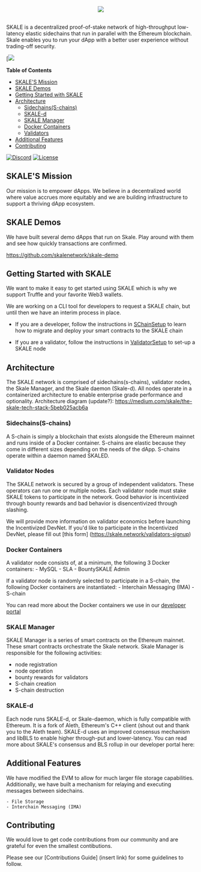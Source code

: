 <div align="center">
  <img src="https://uploads-ssl.webflow.com/5be05ae542686c4ebf192462/5be2f8beb08f6d0fbd2ea797_Skale_Logo_Blue-p-500.png"><br><br>
</div>

SKALE is a decentralized proof-of-stake network of high-throughput low-latency elastic sidechains that run in parallel with the Ethereum blockchain. Skale enables you to run your dApp with a better user experience without trading-off security. 

[![](https://www.youtube.com/watch?v=Twe_hPFGlbY)


<!-- START doctoc generated TOC please keep comment here to allow auto update -->
<!-- DON'T EDIT THIS SECTION, INSTEAD RE-RUN doctoc TO UPDATE -->
**Table of Contents**  

- [SKALE'S Mission](mission)
- [SKALE Demos](#skale-demos)
- [Getting Started with SKALE](#getting-started-with-skale)
- [Architecture](#architecture)
  - [Sidechains(S-chains)](#sidechainss-chains)
  - [SKALE-d](#skale-d)
  - [SKALE Manager](#skale-manager)
  - [Docker Containers](#docker-containers)
  - [Validators](#validators)
- [Additional Features](#additional-features)
- [Contributing](#contributing)

<!-- END doctoc generated TOC please keep comment here to allow auto update -->

[![Discord](https://img.shields.io/badge/chat-discord.chat-yellow.svg?style=flat)](https://discord.gg/mtAy3cv)
[![License](https://img.shields.io/badge/License-Apache%202.0-blue.svg)](https://opensource.org/licenses/Apache-2.0)


## SKALE'S Mission 
Our mission is to empower dApps. We believe in a decentralized world where value accrues more equitably and we are building infrastructure to support a thriving dApp ecosystem. 

## SKALE Demos 

We have built several demo dApps that run on Skale. Play around with them and see how quickly transactions are confirmed. 

https://github.com/skalenetwork/skale-demo

## Getting Started with SKALE

We want to make it easy to get started using SKALE which is why we support Truffle and your favorite Web3 wallets.

We are working on a CLI tool for developers to request a SKALE chain, but until then we have an interim process in place.

- If you are a developer, follow the instructions in [SChainSetup](SChainSetup.md) to learn how to migrate and deploy your smart contracts to the SKALE chain 

- If you are a validator, follow the instructions in [ValidatorSetup](ValidatorSetup.md) to set-up a SKALE node 


## Architecture

The SKALE network is comprised of sidechains(s-chains), validator nodes, the Skale Manager, and the Skale daemon (Skale-d). All nodes operate in a containerized architecture to enable enterprise grade performance and optionality. 
Architecture diagram (update?): https://medium.com/skale/the-skale-tech-stack-5beb025acb6a

### Sidechains(S-chains)

A S-chain is simply a blockchain that exists alongside the Ethereum mainnet and runs inside of a Docker container. S-chains are elastic because they come in different sizes depending on the needs of the dApp. S-chains operate within a daemon named SKALED. 

### Validator Nodes

The SKALE network is secured by a group of independent validators. These operators can run one or multiple nodes. Each validator node must stake SKALE tokens to participate in the network. Good behavior is incentivized through bounty rewards and bad behavior is disencentivized through slashing.

We will provide more information on validator economics before launching the Incentivized DevNet. If you'd like to participate in the Incentivized DevNet, please fill out [this form] (https://skale.network/validators-signup)

### Docker Containers 
A validator node consists of, at a minimum, the following 3 Docker containers:
    - MySQL
    - SLA
    - BountySKALE Admin

If a validator node is randomly selected to participate in a S-chain, the following Docker containers are instantiated:
    - Interchain Messaging (IMA)
    - S-chain 

You can read more about the Docker containers we use in our [developer portal](https://skale.network/validators/skale-node#list-of-skale-containers)

### SKALE Manager

SKALE Manager is a series of smart contracts on the Ethereum mainnet. These smart contracts orchestrate the Skale network. Skale Manager is responsible for the following activities:
  - node registration
  - node operation
  - bounty rewards for validators
  - S-chain creation
  - S-chain destruction

### SKALE-d

Each node runs SKALE-d, or Skale-daemon, which is fully compatible with Ethereum. It is a fork of Aleth, Ethereum's C++ client (shout out and thank you to the Aleth team). SKALE-d uses an improved consensus mechanism and libBLS to enable higher through-put and lower-latency. You can read more about SKALE's consensus and BLS rollup in our developer portal here: 


## Additional Features

We have modified the EVM to allow for much larger file storage capabilities. Additionally, we have built a mechanism for relaying and executing messages between sidechains. 
 
    - File Storage
    - Interchain Messaging (IMA)



## Contributing

We would love to get code contributions from our community and are grateful for even the smallest contibutions. 

Please see our [Contributions Guide] (insert link) for some guidelines to follow.









